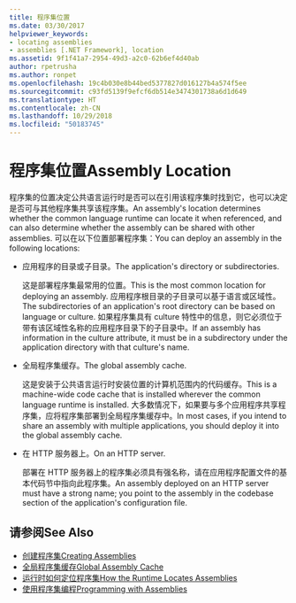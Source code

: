 ```yaml
---
title: 程序集位置
ms.date: 03/30/2017
helpviewer_keywords:
- locating assemblies
- assemblies [.NET Framework], location
ms.assetid: 9f1f41a7-2954-49d3-a2c0-62b6ef4d40ab
author: rpetrusha
ms.author: ronpet
ms.openlocfilehash: 19c4b030e8b44bed5377827d016127b4a574f5ee
ms.sourcegitcommit: c93fd5139f9efcf6db514e3474301738a6d1d649
ms.translationtype: HT
ms.contentlocale: zh-CN
ms.lasthandoff: 10/29/2018
ms.locfileid: "50183745"
---
```

# <a name="assembly-location"></a><span data-ttu-id="5676c-102">程序集位置</span><span class="sxs-lookup"><span data-stu-id="5676c-102">Assembly Location</span></span>
<span data-ttu-id="5676c-103">程序集的位置决定公共语言运行时是否可以在引用该程序集时找到它，也可以决定是否可与其他程序集共享该程序集。</span><span class="sxs-lookup"><span data-stu-id="5676c-103">An assembly's location determines whether the common language runtime can locate it when referenced, and can also determine whether the assembly can be shared with other assemblies.</span></span> <span data-ttu-id="5676c-104">可以在以下位置部署程序集：</span><span class="sxs-lookup"><span data-stu-id="5676c-104">You can deploy an assembly in the following locations:</span></span>  
  
-   <span data-ttu-id="5676c-105">应用程序的目录或子目录。</span><span class="sxs-lookup"><span data-stu-id="5676c-105">The application's directory or subdirectories.</span></span>  
  
     <span data-ttu-id="5676c-106">这是部署程序集最常用的位置。</span><span class="sxs-lookup"><span data-stu-id="5676c-106">This is the most common location for deploying an assembly.</span></span> <span data-ttu-id="5676c-107">应用程序根目录的子目录可以基于语言或区域性。</span><span class="sxs-lookup"><span data-stu-id="5676c-107">The subdirectories of an application's root directory can be based on language or culture.</span></span> <span data-ttu-id="5676c-108">如果程序集具有 culture 特性中的信息，则它必须位于带有该区域性名称的应用程序目录下的子目录中。</span><span class="sxs-lookup"><span data-stu-id="5676c-108">If an assembly has information in the culture attribute, it must be in a subdirectory under the application directory with that culture's name.</span></span>  
  
-   <span data-ttu-id="5676c-109">全局程序集缓存。</span><span class="sxs-lookup"><span data-stu-id="5676c-109">The global assembly cache.</span></span>  
  
     <span data-ttu-id="5676c-110">这是安装于公共语言运行时安装位置的计算机范围内的代码缓存。</span><span class="sxs-lookup"><span data-stu-id="5676c-110">This is a machine-wide code cache that is installed wherever the common language runtime is installed.</span></span> <span data-ttu-id="5676c-111">大多数情况下，如果要与多个应用程序共享程序集，应将程序集部署到全局程序集缓存中。</span><span class="sxs-lookup"><span data-stu-id="5676c-111">In most cases, if you intend to share an assembly with multiple applications, you should deploy it into the global assembly cache.</span></span>  
  
-   <span data-ttu-id="5676c-112">在 HTTP 服务器上。</span><span class="sxs-lookup"><span data-stu-id="5676c-112">On an HTTP server.</span></span>  
  
     <span data-ttu-id="5676c-113">部署在 HTTP 服务器上的程序集必须具有强名称，请在应用程序配置文件的基本代码节中指向此程序集。</span><span class="sxs-lookup"><span data-stu-id="5676c-113">An assembly deployed on an HTTP server must have a strong name; you point to the assembly in the codebase section of the application's configuration file.</span></span>  
  
## <a name="see-also"></a><span data-ttu-id="5676c-114">请参阅</span><span class="sxs-lookup"><span data-stu-id="5676c-114">See Also</span></span>  
- [<span data-ttu-id="5676c-115">创建程序集</span><span class="sxs-lookup"><span data-stu-id="5676c-115">Creating Assemblies</span></span>](../../../docs/framework/app-domains/create-assemblies.md)  
- [<span data-ttu-id="5676c-116">全局程序集缓存</span><span class="sxs-lookup"><span data-stu-id="5676c-116">Global Assembly Cache</span></span>](../../../docs/framework/app-domains/gac.md)  
- [<span data-ttu-id="5676c-117">运行时如何定位程序集</span><span class="sxs-lookup"><span data-stu-id="5676c-117">How the Runtime Locates Assemblies</span></span>](../../../docs/framework/deployment/how-the-runtime-locates-assemblies.md)  
- [<span data-ttu-id="5676c-118">使用程序集编程</span><span class="sxs-lookup"><span data-stu-id="5676c-118">Programming with Assemblies</span></span>](../../../docs/framework/app-domains/programming-with-assemblies.md)
